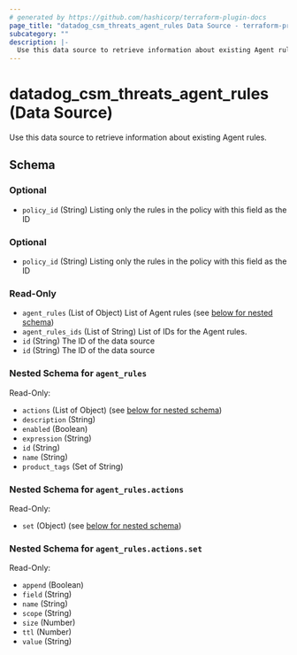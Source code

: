 ```yaml
---
# generated by https://github.com/hashicorp/terraform-plugin-docs
page_title: "datadog_csm_threats_agent_rules Data Source - terraform-provider-datadog"
subcategory: ""
description: |-
  Use this data source to retrieve information about existing Agent rules.
---
```


# datadog_csm_threats_agent_rules (Data Source)

Use this data source to retrieve information about existing Agent rules.



<!-- schema generated by tfplugindocs -->
## Schema

### Optional

- `policy_id` (String) Listing only the rules in the policy with this field as the ID

### Optional

- `policy_id` (String) Listing only the rules in the policy with this field as the ID

### Read-Only

- `agent_rules` (List of Object) List of Agent rules (see [below for nested schema](#nestedatt--agent_rules))
- `agent_rules_ids` (List of String) List of IDs for the Agent rules.
- `id` (String) The ID of the data source
- `id` (String) The ID of the data source

<a id="nestedatt--agent_rules"></a>
### Nested Schema for `agent_rules`

Read-Only:

- `actions` (List of Object) (see [below for nested schema](#nestedobjatt--agent_rules--actions))
- `description` (String)
- `enabled` (Boolean)
- `expression` (String)
- `id` (String)
- `name` (String)
- `product_tags` (Set of String)

<a id="nestedobjatt--agent_rules--actions"></a>
### Nested Schema for `agent_rules.actions`

Read-Only:

- `set` (Object) (see [below for nested schema](#nestedobjatt--agent_rules--actions--set))

<a id="nestedobjatt--agent_rules--actions--set"></a>
### Nested Schema for `agent_rules.actions.set`

Read-Only:

- `append` (Boolean)
- `field` (String)
- `name` (String)
- `scope` (String)
- `size` (Number)
- `ttl` (Number)
- `value` (String)
